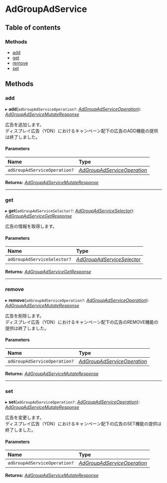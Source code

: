 # AdGroupAdService


## Table of contents

### Methods

- [add](adgroupadservice.md#add)
- [get](adgroupadservice.md#get)
- [remove](adgroupadservice.md#remove)
- [set](adgroupadservice.md#set)

## Methods

### add

▸ **add**(`adGroupAdServiceOperation?`: [*AdGroupAdServiceOperation*](../../data/display/adgroupadserviceoperation.md)): [*AdGroupAdServiceMutateResponse*](../../data/display/adgroupadservicemutateresponse.md)

<div lang=\"ja\">   広告を追加します。<br>   ディスプレイ広告（YDN）におけるキャンペーン配下の広告のADD機能の提供は終了しました。 </div> 

#### Parameters

| Name | Type |
| :------ | :------ |
| `adGroupAdServiceOperation?` | [*AdGroupAdServiceOperation*](../../data/display/adgroupadserviceoperation.md) |

**Returns:** [*AdGroupAdServiceMutateResponse*](../../data/display/adgroupadservicemutateresponse.md)

___

### get

▸ **get**(`adGroupAdServiceSelector?`: [*AdGroupAdServiceSelector*](../../data/display/adgroupadserviceselector.md)): [*AdGroupAdServiceGetResponse*](../../data/display/adgroupadservicegetresponse.md)

<div lang=\"ja\">広告の情報を取得します。</div> 

#### Parameters

| Name | Type |
| :------ | :------ |
| `adGroupAdServiceSelector?` | [*AdGroupAdServiceSelector*](../../data/display/adgroupadserviceselector.md) |

**Returns:** [*AdGroupAdServiceGetResponse*](../../data/display/adgroupadservicegetresponse.md)

___

### remove

▸ **remove**(`adGroupAdServiceOperation?`: [*AdGroupAdServiceOperation*](../../data/display/adgroupadserviceoperation.md)): [*AdGroupAdServiceMutateResponse*](../../data/display/adgroupadservicemutateresponse.md)

<div lang=\"ja\">   広告を削除します。<br>   ディスプレイ広告（YDN）におけるキャンペーン配下の広告のREMOVE機能の提供は終了しました。 </div> 

#### Parameters

| Name | Type |
| :------ | :------ |
| `adGroupAdServiceOperation?` | [*AdGroupAdServiceOperation*](../../data/display/adgroupadserviceoperation.md) |

**Returns:** [*AdGroupAdServiceMutateResponse*](../../data/display/adgroupadservicemutateresponse.md)

___

### set

▸ **set**(`adGroupAdServiceOperation?`: [*AdGroupAdServiceOperation*](../../data/display/adgroupadserviceoperation.md)): [*AdGroupAdServiceMutateResponse*](../../data/display/adgroupadservicemutateresponse.md)

<div lang=\"ja\">   広告を変更します。<br>   ディスプレイ広告（YDN）におけるキャンペーン配下の広告のSET機能の提供は終了しました。 </div> 

#### Parameters

| Name | Type |
| :------ | :------ |
| `adGroupAdServiceOperation?` | [*AdGroupAdServiceOperation*](../../data/display/adgroupadserviceoperation.md) |

**Returns:** [*AdGroupAdServiceMutateResponse*](../../data/display/adgroupadservicemutateresponse.md)
